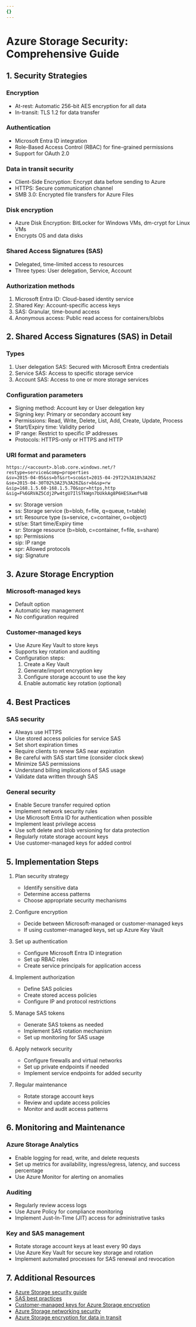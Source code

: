 ```yaml
---
{}
---
```

# Azure Storage Security: Comprehensive Guide

## 1. Security Strategies

### Encryption
- At-rest: Automatic 256-bit AES encryption for all data
- In-transit: TLS 1.2 for data transfer

### Authentication
- Microsoft Entra ID integration
- Role-Based Access Control (RBAC) for fine-grained permissions
- Support for OAuth 2.0

### Data in transit security
- Client-Side Encryption: Encrypt data before sending to Azure
- HTTPS: Secure communication channel
- SMB 3.0: Encrypted file transfers for Azure Files

### Disk encryption
- Azure Disk Encryption: BitLocker for Windows VMs, dm-crypt for Linux VMs
- Encrypts OS and data disks

### Shared Access Signatures (SAS)
- Delegated, time-limited access to resources
- Three types: User delegation, Service, Account

### Authorization methods
1. Microsoft Entra ID: Cloud-based identity service
2. Shared Key: Account-specific access keys
3. SAS: Granular, time-bound access
4. Anonymous access: Public read access for containers/blobs

## 2. Shared Access Signatures (SAS) in Detail

### Types
1. User delegation SAS: Secured with Microsoft Entra credentials
2. Service SAS: Access to specific storage service
3. Account SAS: Access to one or more storage services

### Configuration parameters
- Signing method: Account key or User delegation key
- Signing key: Primary or secondary account key
- Permissions: Read, Write, Delete, List, Add, Create, Update, Process
- Start/Expiry time: Validity period
- IP range: Restrict to specific IP addresses
- Protocols: HTTPS-only or HTTPS and HTTP

### URI format and parameters
```
https://<account>.blob.core.windows.net/?restype=service&comp=properties
&sv=2015-04-05&ss=bf&srt=sco&st=2015-04-29T22%3A18%3A26Z
&se=2015-04-30T02%3A23%3A26Z&sr=b&sp=rw
&sip=168.1.5.60-168.1.5.70&spr=https,http
&sig=F%6GRVAZ5Cdj2Pw4tgU7IlSTkWgn7bUkkAg8P6HESXwmf%4B
```
- sv: Storage version
- ss: Storage service (b=blob, f=file, q=queue, t=table)
- srt: Resource type (s=service, c=container, o=object)
- st/se: Start time/Expiry time
- sr: Storage resource (b=blob, c=container, f=file, s=share)
- sp: Permissions
- sip: IP range
- spr: Allowed protocols
- sig: Signature

## 3. Azure Storage Encryption

### Microsoft-managed keys
- Default option
- Automatic key management
- No configuration required

### Customer-managed keys
- Use Azure Key Vault to store keys
- Supports key rotation and auditing
- Configuration steps:
  1. Create a Key Vault
  2. Generate/import encryption key
  3. Configure storage account to use the key
  4. Enable automatic key rotation (optional)

## 4. Best Practices

### SAS security
- Always use HTTPS
- Use stored access policies for service SAS
- Set short expiration times
- Require clients to renew SAS near expiration
- Be careful with SAS start time (consider clock skew)
- Minimize SAS permissions
- Understand billing implications of SAS usage
- Validate data written through SAS

### General security
- Enable Secure transfer required option
- Implement network security rules
- Use Microsoft Entra ID for authentication when possible
- Implement least privilege access
- Use soft delete and blob versioning for data protection
- Regularly rotate storage account keys
- Use customer-managed keys for added control

## 5. Implementation Steps

1. Plan security strategy
   - Identify sensitive data
   - Determine access patterns
   - Choose appropriate security mechanisms

2. Configure encryption
   - Decide between Microsoft-managed or customer-managed keys
   - If using customer-managed keys, set up Azure Key Vault

3. Set up authentication
   - Configure Microsoft Entra ID integration
   - Set up RBAC roles
   - Create service principals for application access

4. Implement authorization
   - Define SAS policies
   - Create stored access policies
   - Configure IP and protocol restrictions

5. Manage SAS tokens
   - Generate SAS tokens as needed
   - Implement SAS rotation mechanism
   - Set up monitoring for SAS usage

6. Apply network security
   - Configure firewalls and virtual networks
   - Set up private endpoints if needed
   - Implement service endpoints for added security

7. Regular maintenance
   - Rotate storage account keys
   - Review and update access policies
   - Monitor and audit access patterns

## 6. Monitoring and Maintenance

### Azure Storage Analytics
- Enable logging for read, write, and delete requests
- Set up metrics for availability, ingress/egress, latency, and success percentage
- Use Azure Monitor for alerting on anomalies

### Auditing
- Regularly review access logs
- Use Azure Policy for compliance monitoring
- Implement Just-In-Time (JIT) access for administrative tasks

### Key and SAS management
- Rotate storage account keys at least every 90 days
- Use Azure Key Vault for secure key storage and rotation
- Implement automated processes for SAS renewal and revocation

## 7. Additional Resources
- [Azure Storage security guide](https://docs.microsoft.com/en-us/azure/storage/common/storage-security-guide)
- [SAS best practices](https://docs.microsoft.com/en-us/azure/storage/common/storage-sas-overview#best-practices-when-using-sas)
- [Customer-managed keys for Azure Storage encryption](https://docs.microsoft.com/en-us/azure/storage/common/customer-managed-keys-overview)
- [Azure Storage networking security](https://docs.microsoft.com/en-us/azure/storage/common/storage-network-security)
- [Azure Storage encryption for data in transit](https://docs.microsoft.com/en-us/azure/storage/common/storage-service-encryption)